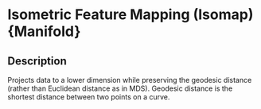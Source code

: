 # Isometric Feature Mapping (Isomap) {Manifold}

## Description

Projects data to a lower dimension while preserving the geodesic distance (rather than Euclidean distance as in MDS).
Geodesic distance is the shortest distance between two points on a curve.
